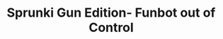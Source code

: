 ---
slug: sprunki-gun-edition-funbot-out-of-control-2401
title: Sprunki Gun Edition- Funbot out of Control
description: "Sprunki Gun Edition- Funbot out of Control is an exciting online game. Play for free directly in your browser!"
icon: /images/popular_mods/Sprunki Gun Edition- Funbot out of Control.png
url: https://wowtbc.net/sprunkin/gun-edition-funbot/index.html
previewImage: /images/popular_mods/Sprunki Gun Edition- Funbot out of Control.png
type: popular mods

# SEO配置
seo:
  title: "Sprunki Gun Edition- Funbot out of Control - Play Free Online Game | Fun Browser Games"
  description: "Sprunki Gun Edition- Funbot out of Control - Play this fun online game for free in your browser. No download required!"
  ogImage: "/images/popular_mods/Sprunki Gun Edition- Funbot out of Control.png"
  keywords: "sprunki-gun-edition-funbot-out-of-control-2401, online game, browser game, free game, popular mods game, play online"

videoUrls:
  - https://www.youtube.com/embed/example1
  - https://www.youtube.com/embed/example2

whyPlay:
  title: "Why Play Sprunki Gun Edition- Funbot out of Control?"
  items:
    - "Immersive Gameplay: Sprunki Gun Edition- Funbot out of Control offers an engaging and immersive gaming experience that will keep you entertained for hours"
    - "Challenging Levels: Test your skills with increasingly difficult challenges and obstacles"
    - "Beautiful Graphics: Enjoy stunning visuals and smooth animations that bring the game world to life"
    - "Regular Updates: New content and features are added regularly to keep the game fresh and exciting"
    - "Free to Play: Experience all the fun without spending a penny"
    - "Community Features: Connect with other players, share strategies, and compete for high scores"
    - "Cross-Platform: Play on any device with a web browser, no downloads required"

features:
  title: "Key Features of Sprunki Gun Edition- Funbot out of Control"
  image: "/images/popular_mods/Sprunki Gun Edition- Funbot out of Control.png"
  items:
    - "Intuitive Controls: Easy to learn controls make Sprunki Gun Edition- Funbot out of Control accessible for players of all skill levels"
    - "Multiple Game Modes: Enjoy various gameplay options that provide different challenges and experiences"
    - "Character Customization: Personalize your gaming experience with unique characters and items"
    - "Achievement System: Complete special tasks to earn rewards and recognition"
    - "Leaderboards: Compete with players worldwide and see who can achieve the highest scores"

characteristics:
  title: "Game Characteristics"
  image: "/images/popular_mods/Sprunki Gun Edition- Funbot out of Control.png"
  items:
    - "Genre: Popular mods game with elements of strategy and skill"
    - "Difficulty: Suitable for both casual gamers and those seeking a challenge"
    - "Play Time: Quick sessions or extended gameplay, depending on your preference"
    - "Art Style: Vibrant and engaging visuals that enhance the gaming experience"
    - "Sound Design: Immersive audio that complements the gameplay perfectly"

info: "Sprunki Gun Edition- Funbot out of Control is an exciting online game that offers players a unique and engaging gaming experience. With its intuitive controls, stunning visuals, and challenging gameplay, Sprunki Gun Edition- Funbot out of Control provides hours of entertainment for players of all ages and skill levels. Whether you're looking for a quick gaming session during a break or an extended play session, Sprunki Gun Edition- Funbot out of Control delivers an immersive experience that will keep you coming back for more. The game features multiple levels of increasing difficulty, ensuring that players are constantly challenged as they progress. With regular updates adding new content and features, Sprunki Gun Edition- Funbot out of Control remains fresh and exciting, providing endless entertainment options for its growing community of players."

howToPlayIntro: "Welcome to Sprunki Gun Edition- Funbot out of Control! This guide will walk you through the basics and help you master the game. Whether you're a beginner or looking to improve your skills, these tips and instructions will enhance your gaming experience."

howToPlaySteps:
  - title: "Getting Started"
    description: "Begin your Sprunki Gun Edition- Funbot out of Control adventure by familiarizing yourself with the controls. Use your keyboard or mouse to navigate through the game interface. The tutorial will guide you through the basic mechanics and help you understand the objectives."
  - title: "Understanding the Objectives"
    description: "In Sprunki Gun Edition- Funbot out of Control, your main goal is to progress through levels by completing specific objectives. Each level presents unique challenges that require different strategies and approaches."
  - title: "Mastering the Controls"
    description: "Practice using the controls to improve your precision and reaction time. Sprunki Gun Edition- Funbot out of Control requires quick reflexes and strategic thinking to overcome obstacles and defeat opponents."
  - title: "Utilizing Power-ups"
    description: "Collect power-ups throughout the game to enhance your abilities and overcome difficult challenges. Each power-up offers unique advantages that can be crucial for success."
  - title: "Developing Strategies"
    description: "As you progress in Sprunki Gun Edition- Funbot out of Control, develop effective strategies for different scenarios. Analyze patterns, anticipate challenges, and adapt your approach to maximize your performance."

faq:
  title: "Frequently Asked Questions about Sprunki Gun Edition- Funbot out of Control"
  items:
    - question: "Is Sprunki Gun Edition- Funbot out of Control free to play?"
      answer: "Yes, Sprunki Gun Edition- Funbot out of Control is completely free to play directly in your web browser. No downloads or purchases are required to enjoy the full game experience."
    - question: "Can I play Sprunki Gun Edition- Funbot out of Control on mobile devices?"
      answer: "Yes, Sprunki Gun Edition- Funbot out of Control is optimized for both desktop and mobile play. You can enjoy the game on any device with a web browser and internet connection."
    - question: "Are there any in-game purchases?"
      answer: "While Sprunki Gun Edition- Funbot out of Control is free to play, there may be optional in-game purchases available for cosmetic items or additional features that don't affect core gameplay."
    - question: "How often is Sprunki Gun Edition- Funbot out of Control updated?"
      answer: "The developers regularly update Sprunki Gun Edition- Funbot out of Control with new content, features, and improvements based on player feedback and game performance."
    - question: "Can I play Sprunki Gun Edition- Funbot out of Control offline?"
      answer: "Currently, Sprunki Gun Edition- Funbot out of Control requires an internet connection to play as it's a browser-based online game."
    - question: "Is Sprunki Gun Edition- Funbot out of Control suitable for children?"
      answer: "Yes, Sprunki Gun Edition- Funbot out of Control is designed to be family-friendly and suitable for players of all ages."
    - question: "How do I report bugs or issues?"
      answer: "If you encounter any problems while playing Sprunki Gun Edition- Funbot out of Control, you can report them through the game's support page or contact the developers directly through their website."
    - question: "Still Have Questions?"
      answer: "If you have additional questions about Sprunki Gun Edition- Funbot out of Control that aren't covered in this FAQ, please visit our support center or contact our customer service team for assistance."
---